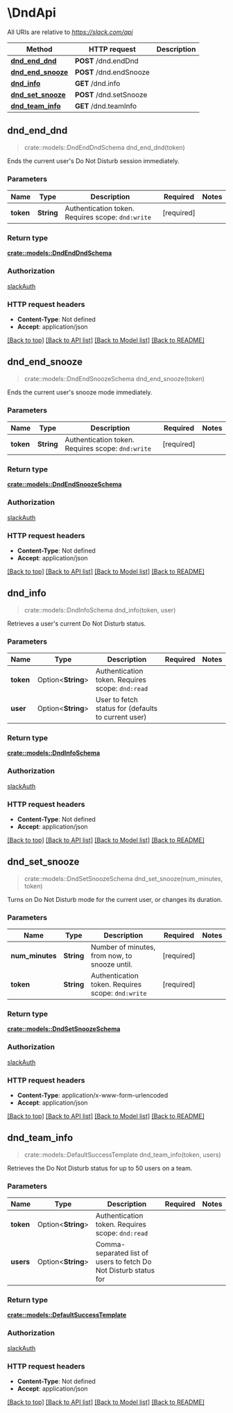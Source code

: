 # \DndApi

All URIs are relative to *https://slack.com/api*

Method | HTTP request | Description
------------- | ------------- | -------------
[**dnd_end_dnd**](DndApi.md#dnd_end_dnd) | **POST** /dnd.endDnd | 
[**dnd_end_snooze**](DndApi.md#dnd_end_snooze) | **POST** /dnd.endSnooze | 
[**dnd_info**](DndApi.md#dnd_info) | **GET** /dnd.info | 
[**dnd_set_snooze**](DndApi.md#dnd_set_snooze) | **POST** /dnd.setSnooze | 
[**dnd_team_info**](DndApi.md#dnd_team_info) | **GET** /dnd.teamInfo | 



## dnd_end_dnd

> crate::models::DndEndDndSchema dnd_end_dnd(token)


Ends the current user's Do Not Disturb session immediately.

### Parameters


Name | Type | Description  | Required | Notes
------------- | ------------- | ------------- | ------------- | -------------
**token** | **String** | Authentication token. Requires scope: `dnd:write` | [required] |

### Return type

[**crate::models::DndEndDndSchema**](dnd_endDnd_schema.md)

### Authorization

[slackAuth](../README.md#slackAuth)

### HTTP request headers

- **Content-Type**: Not defined
- **Accept**: application/json

[[Back to top]](#) [[Back to API list]](../README.md#documentation-for-api-endpoints) [[Back to Model list]](../README.md#documentation-for-models) [[Back to README]](../README.md)


## dnd_end_snooze

> crate::models::DndEndSnoozeSchema dnd_end_snooze(token)


Ends the current user's snooze mode immediately.

### Parameters


Name | Type | Description  | Required | Notes
------------- | ------------- | ------------- | ------------- | -------------
**token** | **String** | Authentication token. Requires scope: `dnd:write` | [required] |

### Return type

[**crate::models::DndEndSnoozeSchema**](dnd_endSnooze_schema.md)

### Authorization

[slackAuth](../README.md#slackAuth)

### HTTP request headers

- **Content-Type**: Not defined
- **Accept**: application/json

[[Back to top]](#) [[Back to API list]](../README.md#documentation-for-api-endpoints) [[Back to Model list]](../README.md#documentation-for-models) [[Back to README]](../README.md)


## dnd_info

> crate::models::DndInfoSchema dnd_info(token, user)


Retrieves a user's current Do Not Disturb status.

### Parameters


Name | Type | Description  | Required | Notes
------------- | ------------- | ------------- | ------------- | -------------
**token** | Option<**String**> | Authentication token. Requires scope: `dnd:read` |  |
**user** | Option<**String**> | User to fetch status for (defaults to current user) |  |

### Return type

[**crate::models::DndInfoSchema**](dnd_info_schema.md)

### Authorization

[slackAuth](../README.md#slackAuth)

### HTTP request headers

- **Content-Type**: Not defined
- **Accept**: application/json

[[Back to top]](#) [[Back to API list]](../README.md#documentation-for-api-endpoints) [[Back to Model list]](../README.md#documentation-for-models) [[Back to README]](../README.md)


## dnd_set_snooze

> crate::models::DndSetSnoozeSchema dnd_set_snooze(num_minutes, token)


Turns on Do Not Disturb mode for the current user, or changes its duration.

### Parameters


Name | Type | Description  | Required | Notes
------------- | ------------- | ------------- | ------------- | -------------
**num_minutes** | **String** | Number of minutes, from now, to snooze until. | [required] |
**token** | **String** | Authentication token. Requires scope: `dnd:write` | [required] |

### Return type

[**crate::models::DndSetSnoozeSchema**](dnd_setSnooze_schema.md)

### Authorization

[slackAuth](../README.md#slackAuth)

### HTTP request headers

- **Content-Type**: application/x-www-form-urlencoded
- **Accept**: application/json

[[Back to top]](#) [[Back to API list]](../README.md#documentation-for-api-endpoints) [[Back to Model list]](../README.md#documentation-for-models) [[Back to README]](../README.md)


## dnd_team_info

> crate::models::DefaultSuccessTemplate dnd_team_info(token, users)


Retrieves the Do Not Disturb status for up to 50 users on a team.

### Parameters


Name | Type | Description  | Required | Notes
------------- | ------------- | ------------- | ------------- | -------------
**token** | Option<**String**> | Authentication token. Requires scope: `dnd:read` |  |
**users** | Option<**String**> | Comma-separated list of users to fetch Do Not Disturb status for |  |

### Return type

[**crate::models::DefaultSuccessTemplate**](Default_success_template.md)

### Authorization

[slackAuth](../README.md#slackAuth)

### HTTP request headers

- **Content-Type**: Not defined
- **Accept**: application/json

[[Back to top]](#) [[Back to API list]](../README.md#documentation-for-api-endpoints) [[Back to Model list]](../README.md#documentation-for-models) [[Back to README]](../README.md)

